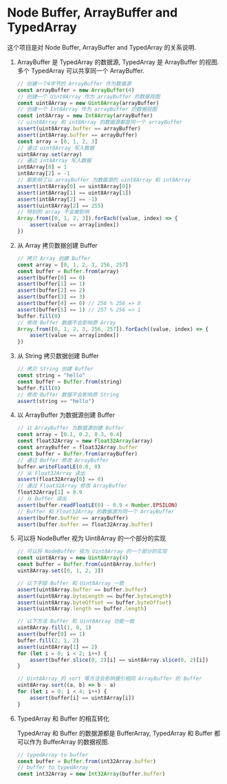 # Node Buffer, ArrayBuffer and TypedArray

这个项目是对 Node Buffer, ArrayBuffer and TypedArray 的关系说明.

1. ArrayBuffer 是 TypedArray 的数据源, TypedArray 是 ArrayBuffer 的视图. 多个 TypedArray 可以共享同一个 ArrayBuffer.

    ```js
    // 创建一个4字节的 ArrayBuffer 作为数据源
    const arrayBuffer = new ArrayBuffer(4)
    // 创建一个 Uint8Array 作为 arrayBuffer 的数据视图
    const uint8Array = new Uint8Array(arrayBuffer)
    // 创建一个 Int8Array 作为 arrayBuffer 的数据视图
    const int8Array = new Int8Array(arrayBuffer)
    // uint8Array 和 int8Array 的数据源都是同一个 arrayBuffer
    assert(uint8Array.buffer == arrayBuffer)
    assert(int8Array.buffer == arrayBuffer)
    const array = [0, 1, 2, 3]
    // 通过 uint8Array 写入数据
    uint8Array.set(array)
    // 通过 int8Array 写入数据
    int8Array[0] = 1
    int8Array[2] = -1
    // 都影响了以 arrayBuffer 为数据源的 uint8Array 和 int8Array
    assert(int8Array[0] == uint8Array[0])
    assert(int8Array[1] == uint8Array[1])
    assert(int8Array[2] == -1)
    assert(uint8Array[2] == 255)
    // 特别的 array 不会被影响
    Array.from([0, 1, 2, 3]).forEach((value, index) => {
        assert(value == array[index])
    })
    ```

2. 从 Array 拷贝数据创建 Buffer

    ```js
    // 拷贝 Array 创建 Buffer
    const array = [0, 1, 2, 3, 256, 257]
    const buffer = Buffer.from(array)
    assert(buffer[0] == 0)
    assert(buffer[1] == 1)
    assert(buffer[2] == 2)
    assert(buffer[3] == 3)
    assert(buffer[4] == 0) // 256 % 256 => 0
    assert(buffer[5] == 1) // 257 % 256 => 1
    buffer.fill(0)
    // 修改 Buffer 数据不会影响原 Array
    Array.from([0, 1, 2, 3, 256, 257]).forEach((value, index) => {
        assert(value == array[index])
    })
    ```

3. 从 String 拷贝数据创建 Buffer

    ```js
    // 拷贝 String 创建 Buffer
    const string = "hello"
    const buffer = Buffer.from(string)
    buffer.fill(0)
    // 修改 Buffer 数据不会影响原 String
    assert(string == "hello")
    ```

4. 以 ArrayBuffer 为数据源创建 Buffer

    ```js
    // 以 ArrayBuffer 为数据源创建 Buffer
    const array = [0.1, 0.2, 0.3, 0.4]
    const float32Array = new Float32Array(array)
    const arrayBuffer = float32Array.buffer
    const buffer = Buffer.from(arrayBuffer)
    // 通过 Buffer 修改 ArrayBuffer
    buffer.writeFloatLE(0.0, 0)
    // 从 Float32Array 读出
    assert(float32Array[0] == 0)
    // 通过 Float32Array 修改 ArrayBuffer
    float32Array[1] = 0.9
    // 从 Buffer 读出
    assert(buffer.readFloatLE(0) - 0.9 < Number.EPSILON)
    // Buffer 和 Float32Array 的数据源为同一个 ArrayBuffer
    assert(buffer.buffer == arrayBuffer)
    assert(buffer.buffer == float32Array.buffer)
    ```

5. 可以将 NodeBuffer 视为 Uint8Array 的一个部分的实现

    ```js
    // 可以将 NodeBuffer 视为 Uint8Array 的一个部分的实现
    const uint8Array = new Uint8Array(4)
    const buffer = Buffer.from(uint8Array.buffer)
    uint8Array.set([0, 1, 2, 3])

    // 以下字段 Buffer 和 Uint8Array 一致
    assert(uint8Array.buffer == buffer.buffer)
    assert(uint8Array.byteLength == buffer.byteLength)
    assert(uint8Array.byteOffset == buffer.byteOffset)
    assert(uint8Array.length == buffer.length)

    // 以下方法 Buffer 和 Uint8Array 功能一致
    uint8Array.fill(1, 0, 1)
    assert(buffer[0] == 1)
    buffer.fill(2, 1, 2)
    assert(uint8Array[1] == 2)
    for (let i = 0; i < 2; i++) {
        assert(buffer.slice(0, 2)[i] == uint8Array.slice(0, 2)[i])
    }

    // Uint8Array 的 sort 等方法会影响援引相同 ArrayBuffer 的 Buffer
    uint8Array.sort((a, b) => b - a)
    for (let i = 0; i < 4; i++) {
        assert(buffer[i] == uint8Array[i])
    }
    ```

6. TypedArray 和 Buffer 的相互转化

    TypedArray 和 Buffer 的数据源都是 BufferArray, TypedArray 和 Buffer 都可以作为 BufferArray 的数据视图. 

    ```js
    // typedArray to buffer
    const buffer = Buffer.from(int32Array.buffer)
    // buffer to typedArray
    const int32Array = new Int32Array(buffer.buffer)
    ```
